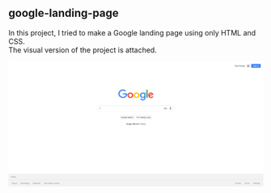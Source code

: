 ## google-landing-page
In this project, I tried to make a Google landing page using only HTML and CSS.<br>
The visual version of the project is attached.

![Google landing page](https://github.com/gunesugur/google-landing-page/blob/main/project-visual-version.png)
